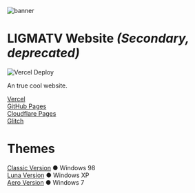 ![banner](https://socialify.git.ci/LIGMATV/Home/image?description=1&language=1&logo=https%3A%2F%2Favatars.githubusercontent.com%2FLIGMATV&name=1&owner=1&pattern=Circuit%20Board&theme=Light)

# LIGMATV Website *(Secondary, deprecated)*

![Vercel Deploy](https://therealsujitk-vercel-badge.vercel.app/?app=ligmatv1&style=flat-square)

An true cool website.

[Vercel](https://ligmatv1.vercel.app/)  
[GitHub Pages](https://ligmatv.github.io/Home/)  
[Cloudflare Pages](https://ligmatv.pages.dev/)  
[Glitch](https://ligmatv.glitch.me/)  

# Themes

[Classic Version](https://ligmatv1.vercel.app/win/98) ● Windows 98  
[Luna Version](https://ligmatv1.vercel.app/win/xp.html) ● Windows XP  
[Aero Version](https://ligmatv1.vercel.app/win/7.html) ● Windows 7  

